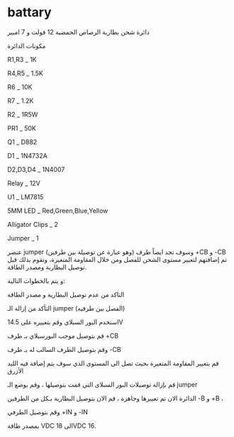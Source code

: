 # battary
دائرة شحن بطارية الرصاص الحمضية  12 فولت و 7 امبير

مكونات الدائرة

R1,R3 _ 1K

R4,R5 _ 1.5K

R6 _ 10K

R7 _ 1.2K

R2 _ 1R5W

PR1 _ 50K

Q1 _ D882

D1 _ 1N4732A

D2,D3,D4 _ 1N4007

Relay _ 12V

U1 _ LM7815

5MM LED _ Red,Green,Blue,Yellow

Alligator Clips _ 2

Jumper _ 1

عنصر jumper (وهو عبارة عن توصيلة بين طرفين) وسوف تجد ايضاً طرف +CB و -CB تم إضافتهم لتعيير مستوى الشحن للفصل ومن خلال المقاومة المتغيرة، وتقوم بذلك قبل توصيل البطارية ومصدر الطاقة.

و يتم بالخطوات التالية:

التاكد من عدم توصيل البطارية و مصدر الطاقة

التأكد من إزالة الـ jumper (الفصل بين طرفيه)

استخدم البور السبلاي وقم بتعييره على 14.5V

قم بتوصيل موجب البورسبلاي بـ طرف +CB 

وقم بتوصيل الطرف السالب له بـ طرف -CB

قم بتعيير المقاومة المتغيرة بحيث تصل الى المستوى الذي سوف يتم إضافة فيه الليد الأزرق

قم بإزالة توصيلات البور السبلاى التي قمت بتوصيلها ، وقم بوضع الـ jumper

الدائرة الان تم تعييرها وجاهزة ، قم الان بتوصيل البطارية بـكل من الطرفين -B و +B ، 

وقم بتوصيل الطرفي  +IN و -IN

بمصدر طاقة  VDC الى 18VDC 16.
